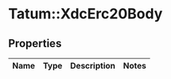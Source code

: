 # Tatum::XdcErc20Body

## Properties
Name | Type | Description | Notes
------------ | ------------- | ------------- | -------------

